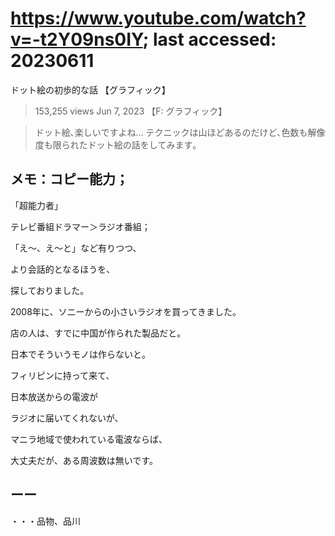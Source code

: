 # https://www.youtube.com/watch?v=-t2Y09ns0IY; last accessed: 20230611

ドット絵の初歩的な話 【グラフィック】

> 153,255 views Jun 7, 2023 【F: グラフィック】 

> ドット絵､楽しいですよね… テクニックは山ほどあるのだけど､色数も解像度も限られたドット絵の話をしてみます｡

## メモ：コピー能力；

「超能力者」

テレビ番組ドラマー＞ラジオ番組；

「え〜、え〜と」など有りつつ、

より会話的となるほうを、

探しておりました。

2008年に、ソニーからの小さいラジオを買ってきました。

店の人は、すでに中国が作られた製品だと。

日本でそういうモノは作らないと。

フィリピンに持って来て、

日本放送からの電波が

ラジオに届いてくれないが、

マニラ地域で使われている電波ならば、

大丈夫だが、ある周波数は無いです。

## ーー

・・・品物、品川



